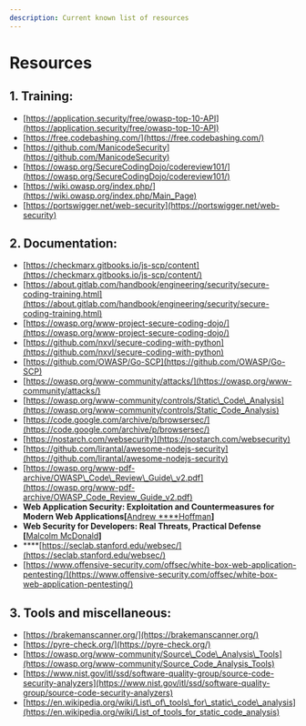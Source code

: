 ```yaml
---
description: Current known list of resources
---
```


# Resources

## 1. Training:

* [https://application.security/free/owasp-top-10-API](https://application.security/free/owasp-top-10-API)
* [https://free.codebashing.com/](https://free.codebashing.com/)
* [https://github.com/ManicodeSecurity](https://github.com/ManicodeSecurity)
* [https://owasp.org/SecureCodingDojo/codereview101/](https://owasp.org/SecureCodingDojo/codereview101/)
* [https://wiki.owasp.org/index.php/](https://wiki.owasp.org/index.php/Main_Page)
* [https://portswigger.net/web-security](https://portswigger.net/web-security)

## 2. Documentation:

* [https://checkmarx.gitbooks.io/js-scp/content](https://checkmarx.gitbooks.io/js-scp/content/)
* [https://about.gitlab.com/handbook/engineering/security/secure-coding-training.html](https://about.gitlab.com/handbook/engineering/security/secure-coding-training.html)
* [https://owasp.org/www-project-secure-coding-dojo/](https://owasp.org/www-project-secure-coding-dojo/)
* [https://github.com/nxvl/secure-coding-with-python](https://github.com/nxvl/secure-coding-with-python)
* [https://github.com/OWASP/Go-SCP](https://github.com/OWASP/Go-SCP)
* [https://owasp.org/www-community/attacks/](https://owasp.org/www-community/attacks/)
* [https://owasp.org/www-community/controls/Static\_Code\_Analysis](https://owasp.org/www-community/controls/Static_Code_Analysis)
* [https://code.google.com/archive/p/browsersec/](https://code.google.com/archive/p/browsersec/)
* [https://nostarch.com/websecurity](https://nostarch.com/websecurity)
* [https://github.com/lirantal/awesome-nodejs-security](https://github.com/lirantal/awesome-nodejs-security)
* [https://owasp.org/www-pdf-archive/OWASP\_Code\_Review\_Guide\_v2.pdf](https://owasp.org/www-pdf-archive/OWASP_Code_Review_Guide_v2.pdf)
* **Web Application Security: Exploitation and Countermeasures for Modern Web Applications\[**[Andrew ****Hoffman](https://www.goodreads.com/book/show/48992298-web-application-security)**\]**
* **Web Security for Developers: Real Threats, Practical Defense \[**[Malcolm McDonald](https://www.goodreads.com/author/show/20096586.Malcolm_McDonald?from_search=true&from_srp=true)**\]**
* \*\*\*\*[https://seclab.stanford.edu/websec/](https://seclab.stanford.edu/websec/)
* [https://www.offensive-security.com/offsec/white-box-web-application-pentesting/](https://www.offensive-security.com/offsec/white-box-web-application-pentesting/)

## 3. Tools and miscellaneous:

* [https://brakemanscanner.org/](https://brakemanscanner.org/)
* [https://pyre-check.org/](https://pyre-check.org/)
* [https://owasp.org/www-community/Source\_Code\_Analysis\_Tools](https://owasp.org/www-community/Source_Code_Analysis_Tools)
* [https://www.nist.gov/itl/ssd/software-quality-group/source-code-security-analyzers](https://www.nist.gov/itl/ssd/software-quality-group/source-code-security-analyzers)
* [https://en.wikipedia.org/wiki/List\_of\_tools\_for\_static\_code\_analysis](https://en.wikipedia.org/wiki/List_of_tools_for_static_code_analysis)



